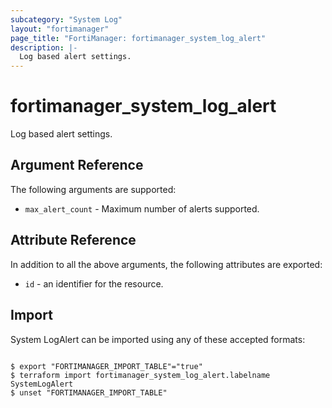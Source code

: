 ```yaml
---
subcategory: "System Log"
layout: "fortimanager"
page_title: "FortiManager: fortimanager_system_log_alert"
description: |-
  Log based alert settings.
---
```


# fortimanager_system_log_alert
Log based alert settings.

## Argument Reference


The following arguments are supported:


* `max_alert_count` - Maximum number of alerts supported.


## Attribute Reference

In addition to all the above arguments, the following attributes are exported:
* `id` - an identifier for the resource.

## Import

System LogAlert can be imported using any of these accepted formats:
```

$ export "FORTIMANAGER_IMPORT_TABLE"="true"
$ terraform import fortimanager_system_log_alert.labelname SystemLogAlert
$ unset "FORTIMANAGER_IMPORT_TABLE"
```

